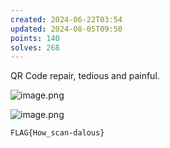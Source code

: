 ```yaml
---
created: 2024-06-22T03:54
updated: 2024-08-05T09:50
points: 140
solves: 268
---
```


QR Code repair, tedious and painful.

![image.png](https://res.cloudinary.com/kumonochisanaka/image/upload/v1719042884/2024/06/1db0138b0310100532ad2762b20a6935.png)

![image.png](https://res.cloudinary.com/kumonochisanaka/image/upload/v1719042872/2024/06/b60a49e3731f3014c5c1988e769c7465.png)

```flag
FLAG{How_scan-dalous}
```

